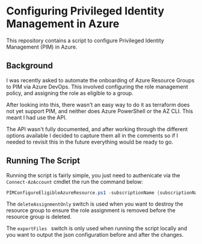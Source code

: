 # Configuring Privileged Identity Management in Azure

This repository contains a script to configure Privileged Identity Management (PIM) in Azure.

## Background

I was recently asked to automate the onboarding of Azure Resource Groups to PIM via Azure DevOps.  This involved configuring the role management policy, and assigning the role as eligible to a group.

After looking into this, there wasn't an easy way to do it as terraform does not yet support PIM, and neither does Azure PowerShell or the AZ CLI.  This meant I had use the API.

The API wasn't fully documented, and after working through the different options available I decided to capture them all in the comments so if I needed to revisit this in the future everything would be ready to go.

## Running The Script

Running the script is fairly simple, you just need to authenicate via the `Connect-AzAccount` cmdlet the run the command below:

```powershell
PIMConfigureEligibleAzureResource.ps1 -subscriptionName {subscriptionName} -resourceGroupName {ResourceGroupName} -roleNameToBeAssigned {azureRoleName} -memberObjectId {AADObjectID} -deleteAssignmentOnly -exportFiles
```

The `deleteAssignmentOnly` switch is used when you want to destroy the resource group to ensure the role assignment is removed before the resource group is deleted.

The `exportFiles ` switch is only used when running the script locally and you want to output the json configuration before and after the changes.
